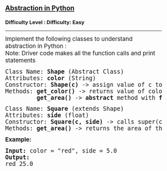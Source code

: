 <h2><a href="https://www.geeksforgeeks.org/problems/abstraction-in-python/1?page=2&status=unsolved,attempted&sortBy=accuracy">Abstraction in Python</a></h2><h3>Difficulty Level : Difficulty: Easy</h3><hr><div class="problems_problem_content__Xm_eO"><p><span style="font-size: 14pt;">Implement the following classes to understand abstraction in Python :<br>Note: Driver code makes all the function calls and print statements</span></p>
<pre><span style="font-size: 14pt;">Class Name: <strong>Shape </strong>(Abstract Class)<br>Attributes: <strong>color </strong>(String)<br>Constructor: <strong>Shape(c) </strong>-&gt; assign value of c to color attribute<br>Methods: <strong>get_color() </strong>-&gt; returns value of color<br>         <strong>get_area() </strong>-&gt; <strong>abstract </strong>method with <strong>float </strong>return type</span></pre>
<pre><span style="font-size: 14pt;">Class Name: <strong>Square </strong>(extends Shape)<br>Attributes: <strong>side </strong>(float)<br>Constructor: <strong>Square(c, side) </strong>-&gt; calls super(c) to initialize the color and assigns the value to side.<br>Methods: <strong>get_area() </strong>-&gt; returns the area of the square (side * side).<br></span></pre>
<p><strong><span style="font-size: 14pt;">Example:</span></strong></p>
<pre><strong><span style="font-size: 14pt;">Input:</span></strong><span style="font-size: 14pt;"> color = "red", side = 5.0<br></span><span style="font-size: 14pt;"><strong>Output: <br></strong>red 25.0</span></pre></div>